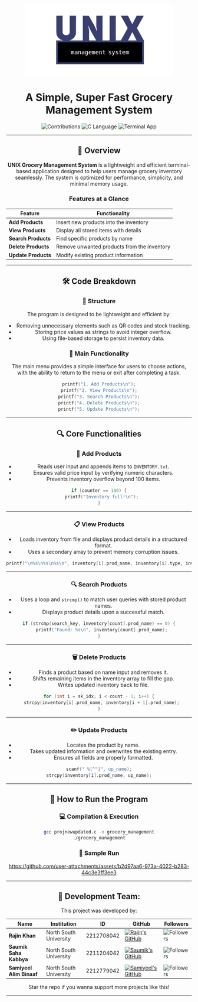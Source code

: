 <p align="center">
  <img src="./unix_logo.png" width="400"/>
</p>

<h1 align="center">A Simple, Super Fast Grocery Management System</h1>

<div align="center">

![Contributions](https://img.shields.io/badge/Contributions-Welcome-blue?style=for-the-badge&logo=git)
![C Language](https://img.shields.io/badge/Language-C-blue?style=for-the-badge&logo=c)
![Terminal App](https://img.shields.io/badge/Environment-Terminal-black?style=for-the-badge&logo=gnu-bash)

---

## **🌟 Overview**

**UNIX Grocery Management System** is a lightweight and efficient terminal-based application designed to help users manage grocery inventory seamlessly. The system is optimized for performance, simplicity, and minimal memory usage.

### **Features at a Glance**
| Feature          | Functionality                                           |
|-----------------|---------------------------------------------------------|
| **Add Products**   | Insert new products into the inventory                 |
| **View Products**  | Display all stored items with details                  |
| **Search Products** | Find specific products by name                        |
| **Delete Products** | Remove unwanted products from the inventory           |
| **Update Products** | Modify existing product information                   |

---

## **🛠️ Code Breakdown**

### **📌 Structure**
The program is designed to be lightweight and efficient by:
- Removing unnecessary elements such as QR codes and stock tracking.
- Storing price values as strings to avoid integer overflow.
- Using file-based storage to persist inventory data.

### **📌 Main Functionality**
The main menu provides a simple interface for users to choose actions, with the ability to return to the menu or exit after completing a task.

```c
printf("1. Add Products\n");
printf("2. View Products\n");
printf("3. Search Products\n");
printf("4. Delete Products\n");
printf("5. Update Products\n");
```

---

## **🔍 Core Functionalities**

### **🛒 Add Products**
- Reads user input and appends items to `INVENTORY.txt`.
- Ensures valid price input by verifying numeric characters.
- Prevents inventory overflow beyond 100 items.

```c
if (counter == 100) {
  printf("Inventory full!\n");
}
```

---

### **📋 View Products**
- Loads inventory from file and displays product details in a structured format.
- Uses a secondary array to prevent memory corruption issues.

```c
printf("\n%s\n%s\n%s\n", inventory[i].prod_name, inventory[i].type, inventory[i].price);
```

---

### **🔍 Search Products**
- Uses a loop and `strcmp()` to match user queries with stored product names.
- Displays product details upon a successful match.

```c
if (strcmp(search_key, inventory[count].prod_name) == 0) {
  printf("Found: %s\n", inventory[count].prod_name);
}
```

---

### **🗑️ Delete Products**
- Finds a product based on name input and removes it.
- Shifts remaining items in the inventory array to fill the gap.
- Writes updated inventory back to file.

```c
for (int i = sk_idx; i < count - 1; i++) {
  strcpy(inventory[i].prod_name, inventory[i + 1].prod_name);
}
```

---

### **✏️ Update Products**
- Locates the product by name.
- Takes updated information and overwrites the existing entry.
- Ensures all fields are properly formatted.

```c
scanf(" %[^"]", up_name);
strcpy(inventory[i].prod_name, up_name);
```

---

## **📌 How to Run the Program**

### **💻 Compilation & Execution**

```bash
gcc projnewupdated.c -o grocery_management
./grocery_management
```

### **📌 Sample Run**

https://github.com/user-attachments/assets/b2d97aa6-973a-4022-b283-44c3e3ff3ee3

---

## **👥 Development Team:**
This project was developed by:

| Name                      | Institution             | ID | GitHub | Followers |
|---------------------------|-------------------------|--  |--------|------|
| **Rajin Khan**            | North South University | 2212708042 | [![Rajin's GitHub](https://img.shields.io/badge/-rajin--khan-181717?style=for-the-badge&logo=github&logoColor=white)](https://github.com/rajin-khan) | ![Followers](https://img.shields.io/github/followers/rajin-khan?label=Follow&style=social) |
| **Saumik Saha Kabbya**    | North South University | 2211204042 | [![Saumik's GitHub](https://img.shields.io/badge/-Kabbya04-181717?style=for-the-badge&logo=github&logoColor=white)](https://github.com/Kabbya04) | ![Followers](https://img.shields.io/github/followers/Kabbya04?label=Follow&style=social) |
| **Samiyeel Alim Binaaf**    | North South University | 2212779042 | [![Samiyeel's GitHub](https://img.shields.io/badge/-Pronaaf2k-181717?style=for-the-badge&logo=github&logoColor=white)](https://github.com/Pronaaf2k) | ![Followers](https://img.shields.io/github/followers/Pronaaf2k?label=Follow&style=social) |


Star the repo if you wanna support more projects like this!

---

</div>
